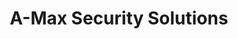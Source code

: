 ---
title: "A-Max Security Solutions"
url: /portland/a-max-security-solutions/
shop: Schlüsseldienst
---